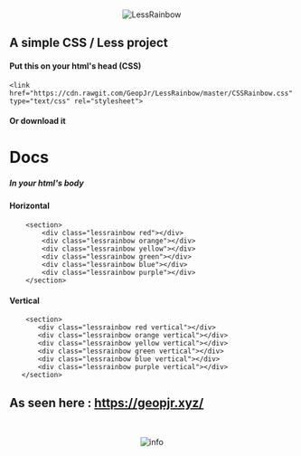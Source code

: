 <div align="center">
  <br />
  <p>
    <img src="https://i.imgur.com/o5WEWs1.png" alt="LessRainbow"/></a>
  </p>
  </div>
  
## A simple CSS / Less project

#### Put this on your html's head (CSS)
`<link href="https://cdn.rawgit.com/GeopJr/LessRainbow/master/CSSRainbow.css" type="text/css" rel="stylesheet">`

#### Or download it

# Docs

##### In your html's body
#### Horizontal
```
    <section>
        <div class="lessrainbow red"></div>
        <div class="lessrainbow orange"></div>
        <div class="lessrainbow yellow"></div>
        <div class="lessrainbow green"></div>
        <div class="lessrainbow blue"></div>
        <div class="lessrainbow purple"></div>
    </section>
 ```
 #### Vertical
 ```
     <section>
        <div class="lessrainbow red vertical"></div>
        <div class="lessrainbow orange vertical"></div>
        <div class="lessrainbow yellow vertical"></div>
        <div class="lessrainbow green vertical"></div>
        <div class="lessrainbow blue vertical"></div>
        <div class="lessrainbow purple vertical"></div>
    </section>
```

## As seen here : https://geopjr.xyz/

<div align="center">
  <br />
  <p>
    <img src="https://i.imgur.com/HEtVbUc.png" alt="info"/></a>
  </p>
  </div>
